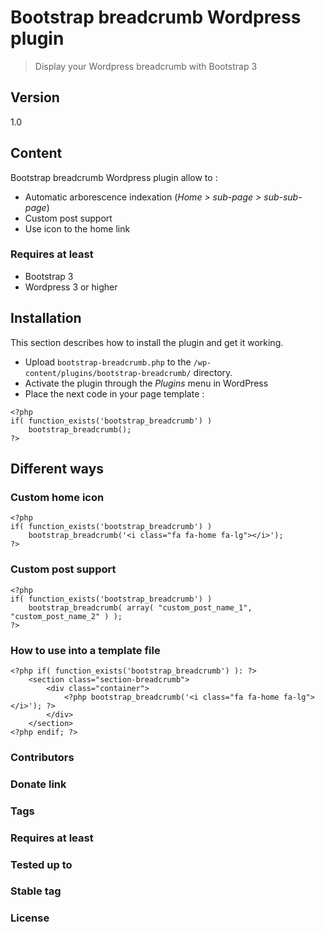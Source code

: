 # Bootstrap breadcrumb Wordpress plugin

> Display your Wordpress breadcrumb with Bootstrap 3

## Version
1.0

## Content

Bootstrap breadcrumb Wordpress plugin allow to :

* Automatic arborescence indexation (*Home > sub-page > sub-sub-page*)
* Custom post support
* Use icon to the home link

### Requires at least

* Bootstrap 3
* Wordpress 3 or higher

## Installation

This section describes how to install the plugin and get it working.

* Upload ```bootstrap-breadcrumb.php``` to the ```/wp-content/plugins/bootstrap-breadcrumb/``` directory.
* Activate the plugin through the *Plugins* menu in WordPress
* Place the next code in your page template :
```
<?php 
if( function_exists('bootstrap_breadcrumb') )
	bootstrap_breadcrumb();
?>
```

## Different ways
### Custom home icon
```
<?php 
if( function_exists('bootstrap_breadcrumb') )
	bootstrap_breadcrumb('<i class="fa fa-home fa-lg"></i>');
?>
```

### Custom post support

```
<?php 
if( function_exists('bootstrap_breadcrumb') )
	bootstrap_breadcrumb( array( "custom_post_name_1", "custom_post_name_2" ) );
?>
```

### How to use into a template file

```
<?php if( function_exists('bootstrap_breadcrumb') ): ?>
	<section class="section-breadcrumb">
		<div class="container">
			<?php bootstrap_breadcrumb('<i class="fa fa-home fa-lg"></i>'); ?>
		</div>
	</section>
<?php endif; ?>
```

### Contributors



### Donate link



### Tags



### Requires at least



### Tested up to



### Stable tag



### License

